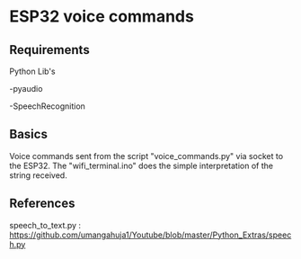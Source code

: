 # ESP32 voice commands

## Requirements

Python Lib's

-pyaudio

-SpeechRecognition

## Basics

Voice commands sent from the script "voice_commands.py" via socket to the ESP32.
The "wifi_terminal.ino" does the simple interpretation of the string received.

## References 

speech_to_text.py : https://github.com/umangahuja1/Youtube/blob/master/Python_Extras/speech.py
